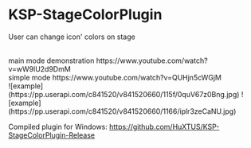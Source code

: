 # KSP-StageColorPlugin
User can change icon' colors on stage

 <br />
main mode demonstration https://www.youtube.com/watch?v=wW9lU2d9DmM <br />
simple mode https://www.youtube.com/watch?v=QUHjn5cWGjM
<br />
![example](https://pp.userapi.com/c841520/v841520660/115f/0quV67z0Bng.jpg)
![example](https://pp.userapi.com/c841520/v841520660/1166/iplr3zeCaNU.jpg)


Compiled plugin for Windows: https://github.com/HuXTUS/KSP-StageColorPlugin-Release
